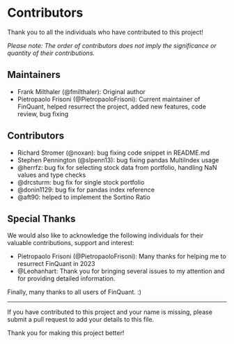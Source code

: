 # Contributors

Thank you to all the individuals who have contributed to this project!

*Please note: The order of contributors does not imply the significance or quantity of their contributions.*

## Maintainers

- Frank Milthaler (@fmilthaler): Original author
- Pietropaolo Frisoni (@PietropaoloFrisoni): Current maintainer of FinQuant, helped resurrect the project, added new features, code review, bug fixing

## Contributors

- Richard Stromer (@noxan): bug fixing code snippet in README.md
- Stephen Pennington (@slpenn13): bug fixing pandas MultiIndex usage
- @herrfz: bug fix for selecting stock data from portfolio, handling NaN values and type checks
- @drcsturm: bug fix for single stock portfolio
- @donin1129: bug fix for pandas index reference
- @aft90: helped to implement the Sortino Ratio

## Special Thanks

We would also like to acknowledge the following individuals for their valuable contributions, support and interest:

- Pietropaolo Frisoni (@PietropaoloFrisoni): Many thanks for helping me to resurrect FinQuant in 2023
- @Leohanhart: Thank you for bringing several issues to my attention and for providing detailed information.

Finally, many thanks to all users of FinQuant. :)

---

If you have contributed to this project and your name is missing, please submit a pull request to add your details to this file.

Thank you for making this project better!